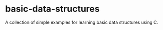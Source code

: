 # basic-data-structures

A collection of simple examples for learning basic data structures using C.
